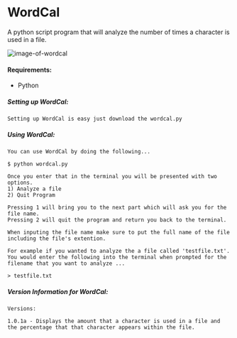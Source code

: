# WordCal
A python script program that will analyze the number of times a character is used in a file.

![image-of-wordcal](http://i.imgur.com/WcThoKx.png)

#### Requirements:
* Python

##### Setting up WordCal:
    Setting up WordCal is easy just download the wordcal.py
    
##### Using WordCal:
    You can use WordCal by doing the following...
    
    $ python wordcal.py
    
    Once you enter that in the terminal you will be presented with two options.
    1) Analyze a file
    2) Quit Program
    
    Pressing 1 will bring you to the next part which will ask you for the file name.
    Pressing 2 will quit the program and return you back to the terminal.
    
    When inputing the file name make sure to put the full name of the file including the file's extention.
    
    For example if you wanted to analyze the a file called 'testfile.txt'.
    You would enter the following into the terminal when prompted for the filename that you want to analyze ...
    
    > testfile.txt
    
##### Version Information for WordCal:

    Versions:
    
    1.0.1a - Displays the amount that a character is used in a file and the percentage that that character appears within the file.
    
    
